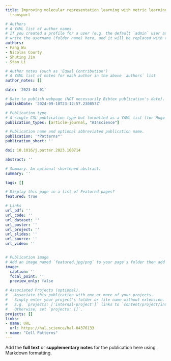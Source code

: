 ```yaml
---
title: Improving molecular representation learning with metric learning-enhanced optimal
  transport

# Authors
# A YAML list of author names
# If you created a profile for a user (e.g. the default `admin` user at `content/authors/admin/`),
# write the username (folder name) here, and it will be replaced with their full name and linked to their profile.
authors:
- Fang Wu
- Nicolas Courty
- Shuting Jin
- Stan Li

# Author notes (such as 'Equal Contribution')
# A YAML list of notes for each author in the above `authors` list
author_notes: []

date: '2023-04-01'

# Date to publish webpage (NOT necessarily Bibtex publication's date).
publishDate: '2024-09-10T23:12:57.230857Z'

# Publication type.
# A single CSL publication type but formatted as a YAML list (for Hugo requirements).
publication_types: [article-journal, "AI4science"]

# Publication name and optional abbreviated publication name.
publication: '*Patterns*'
publication_short: ''

doi: 10.1016/j.patter.2023.100714

abstract: ''

# Summary. An optional shortened abstract.
summary: ''

tags: []

# Display this page in a list of Featured pages?
featured: true

# Links
url_pdf: ''
url_code: ''
url_dataset: ''
url_poster: ''
url_project: ''
url_slides: ''
url_source: ''
url_video: ''


# Publication image
# Add an image named `featured.jpg/png` to your page's folder then add a caption below.
image:
  caption: ''
  focal_point: ''
  preview_only: false

# Associated Projects (optional).
#   Associate this publication with one or more of your projects.
#   Simply enter your project's folder or file name without extension.
#   E.g. `projects: ['internal-project']` links to `content/project/internal-project/index.md`.
#   Otherwise, set `projects: []`.
projects: []
links:
- name: URL
  url: https://hal.science/hal-04376133
- name: "Cell Patterns"
---
```


Add the **full text** or **supplementary notes** for the publication here using Markdown formatting.
